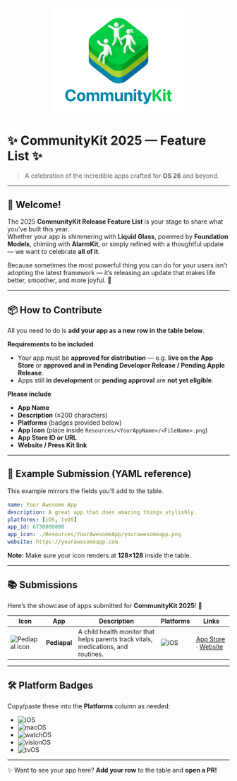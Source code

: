 <p align="center">
  <img src="./Resources/CommunityKitLogo.png" width="300" alt="CommunityKit Logo">
</p>

# ✨ CommunityKit 2025 — Feature List ✨
> A celebration of the incredible apps crafted for **OS 26** and beyond.

---

## 🎉 Welcome!
The 2025 **CommunityKit Release Feature List** is your stage to share what you’ve built this year.  
Whether your app is shimmering with **Liquid Glass**, powered by **Foundation Models**, chiming with **AlarmKit**, or simply refined with a thoughtful update — we want to celebrate **all of it**.

Because sometimes the most powerful thing you can do for your users isn’t adopting the latest framework — it’s releasing an update that makes life better, smoother, and more joyful. 🌱

---

## 📦 How to Contribute
All you need to do is **add your app as a new row in the table below**.

**Requirements to be included**
- Your app must be **approved for distribution** — e.g. **live on the App Store** or **approved and in Pending Developer Release / Pending Apple Release**.  
- Apps still **in development** or **pending approval** are **not yet eligible**.

**Please include**
- **App Name**  
- **Description** (≤200 characters)  
- **Platforms** (badges provided below)  
- **App Icon** (place inside `Resources/<YourAppName>/<FileName>.png`)  
- **App Store ID or URL**  
- **Website / Press Kit link**

---

## 📝 Example Submission (YAML reference)
This example mirrors the fields you’ll add to the table.

```yaml
name: Your Awesome App
description: A great app that does amazing things stylishly.
platforms: [iOS, tvOS]
app_id: 6730000000
app_icon: ./Resources/YourAwesomeApp/yourawesomeapp.png
website: https://yourawesomeapp.com
```

**Note:** Make sure your icon renders at **128×128** inside the table.

---

## 📚 Submissions
Here’s the showcase of apps submitted for **CommunityKit 2025**! 🎉

| Icon | App | Description | Platforms | Links |
|------|-----|-------------|-----------|-------|
| <img src="./Resources/Pediapal/pediapal.png" width="128" height="128" alt="Pediapal icon"> | **Pediapal** | A child health monitor that helps parents track vitals, medications, and routines. | ![iOS](https://img.shields.io/badge/iOS-blue?logo=apple&logoColor=white) | [App Store](https://apps.apple.com/app/id6739232517) · [Website](https://pediapal.app) |

---

## 🛠 Platform Badges
Copy/paste these into the **Platforms** column as needed:

- ![iOS](https://img.shields.io/badge/iOS-blue?logo=apple&logoColor=white)  
- ![macOS](https://img.shields.io/badge/macOS-black?logo=apple&logoColor=white)  
- ![watchOS](https://img.shields.io/badge/watchOS-green?logo=apple&logoColor=white)  
- ![visionOS](https://img.shields.io/badge/visionOS-purple?logo=apple&logoColor=white)  
- ![tvOS](https://img.shields.io/badge/tvOS-pink?logo=apple&logoColor=white)

---

✨ Want to see your app here? **Add your row** to the table and **open a PR!**
